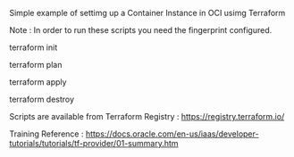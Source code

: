Simple example of settimg up a Container Instance in OCI usimg Terraform

Note : In order to run these scripts you need the fingerprint configured.

terraform init

terraform plan

terraform apply

terraform destroy

Scripts are available from Terraform Registry : https://registry.terraform.io/

Training Reference : https://docs.oracle.com/en-us/iaas/developer-tutorials/tutorials/tf-provider/01-summary.htm
